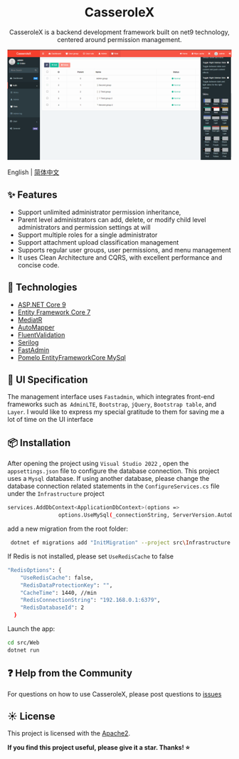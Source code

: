 <h1 align="center">
CasseroleX
</h1>

<div align="center">

CasseroleX is a backend development framework built on net9 technology, centered around permission management.
 
</div>

[![](https://github.com/Harold-Jiang/CasseroleX/blob/master/template.png)](https://github.com/Harold-Jiang/CasseroleX/blob/master/template.png)


English | [简体中文](README-zh_CN.md)


## ✨ Features

- Support unlimited administrator permission inheritance,
- Parent level administrators can add, delete, or modify child level administrators and permission settings at will
- Support multiple roles for a single administrator
- Support attachment upload classification management
- Supports regular user groups, user permissions, and menu management
- It uses Clean Architecture and CQRS, with excellent performance and concise code.
 


## 🎉 Technologies

- [ASP.NET Core 9](https://docs.microsoft.com/en-us/aspnet/core/introduction-to-aspnet-core)
- [Entity Framework Core 7](https://docs.microsoft.com/en-us/ef/core/)
- [MediatR](https://github.com/jbogard/MediatR)
- [AutoMapper](https://automapper.org/)
- [FluentValidation](https://fluentvalidation.net/)
- [Serilog](https://github.com/serilog/serilog-aspnetcore)
- [FastAdmin](https://github.com/karsonzhang/fastadmin)
- [Pomelo EntityFrameworkCore MySql](https://github.com/PomeloFoundation/Pomelo.EntityFrameworkCore.MySql) 
 

## 🎨 UI Specification

The management interface uses `Fastadmin`, which integrates front-end frameworks such as` AdminLTE`, `Bootstrap`, `jQuery`, `Bootstrap table`, and `Layer`. I would like to express my special gratitude to them for saving me a lot of time on the UI interface


## 📦 Installation

After opening the project using `Visual Studio 2022` , open the `appsettings.json` file to configure the database connection. This project uses a `Mysql` database. If using another database, please change the database connection related statements in the `ConfigureServices.cs` file under the `Infrastructure` project

```bash
services.AddDbContext<ApplicationDbContext>(options =>
                options.UseMySql(_connectionString, ServerVersion.AutoDetect(_connectionString)));
```

add a new migration from the root folder:


```bash
 dotnet ef migrations add "InitMigration" --project src\Infrastructure --startup-project src\WebUI --output-dir Migrations
```

If Redis is not installed, please set `UseRedisCache` to false

```bash
"RedisOptions": {
    "UseRedisCache": false, 
    "RedisDataProtectionKey": "",
    "CacheTime": 1440, //min
    "RedisConnectionString": "192.168.0.1:6379",
    "RedisDatabaseId": 2
  }
```

Launch the app:
```bash
cd src/Web
dotnet run
```
  
## ❓ Help from the Community

For questions on how to use CasseroleX, please post questions to [issues](https://github.com/Harold-Jiang/CasseroleX/issues)  
 

## ☀️ License

This project is licensed with the [Apache2](LICENSE).



**If you find this project useful, please give it a star. Thanks! ⭐**